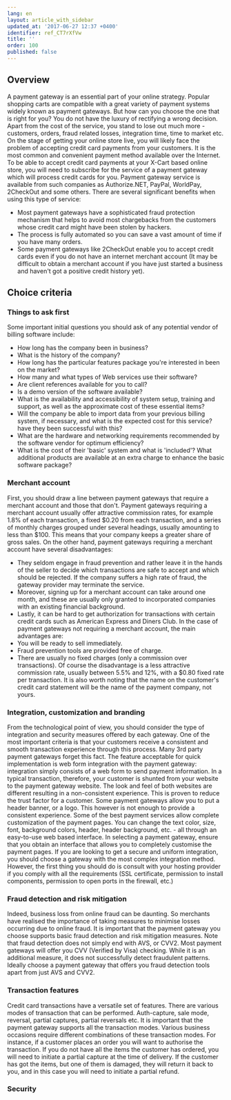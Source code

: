 ```yaml
---
lang: en
layout: article_with_sidebar
updated_at: '2017-06-27 12:37 +0400'
identifier: ref_CT7rXfVw
title: ''
order: 100
published: false
---
```

## Overview
A payment gateway is an essential part of your online strategy. Popular shopping carts are compatible with a great variety of payment systems widely known as payment gateways. But how can you choose the one that is right for you? You do not have the luxury of rectifying a wrong decision. Apart from the cost of the service, you stand to lose out much more - customers, orders, fraud related losses, integration time, time to market etc.
On the stage of getting your online store live, you will likely face the problem of accepting credit card payments from your customers. It is the most common and convenient payment method available over the Internet. To be able to accept credit card payments at your X-Cart based online store, you will need to subscribe for the service of a payment gateway which will process credit cards for you. Payment gateway service is available from such companies as Authorize.NET, PayPal, WorldPay, 2CheckOut and some others.
There are several significant benefits when using this type of service:
*   Most payment gateways have a sophisticated fraud protection mechanism that helps to avoid most chargebacks from the customers whose credit card might have been stolen by hackers.
*   The process is fully automated so you can save a vast amount of time if you have many orders.
*   Some payment gateways like 2CheckOut enable you to accept credit cards even if you do not have an internet merchant account (It may be difficult to obtain a merchant account if you have just started a business and haven't got a positive credit history yet).

## Choice criteria

### Things to ask first
Some important initial questions you should ask of any potential vendor of billing software include:
*   How long has the company been in business?
*   What is the history of the company?
*   How long has the particular features package you're interested in been on the market?
*   How many and what types of Web services use their software?
*   Are client references available for you to call?
*   Is a demo version of the software available?
*   What is the availability and accessibility of system setup, training and support, as well as the approximate cost of these essential items?
*   Will the company be able to import data from your previous billing system, if necessary, and what is the expected cost for this service? have they been successful with this?
*   What are the hardware and networking requirements recommended by the software vendor for optimum efficiency?
*   What is the cost of their 'basic' system and what is 'included'? What additional products are available at an extra charge to enhance the basic software package?

### Merchant account
First, you should draw a line between payment gateways that require a merchant account and those that don't.
Payment gateways requiring a merchant account usually offer attractive commission rates, for example 1.8% of each transaction, a fixed $0.20 from each transaction, and a series of monthly charges grouped under several headings, usually amounting to less than $100. This means that your company keeps a greater share of gross sales.
On the other hand, payment gateways requiring a merchant account have several disadvantages:
*   They seldom engage in fraud prevention and rather leave it in the hands of the seller to decide which transactions are safe to accept and which should be rejected. If the company suffers a high rate of fraud, the gateway provider may terminate the service.
*   Moreover, signing up for a merchant account can take around one month, and these are usually only granted to incorporated companies with an existing financial background.
*   Lastly, it can be hard to get authorization for transactions with certain credit cards such as American Express and Diners Club.
In the case of payment gateways not requiring a merchant account, the main advantages are:
*   You will be ready to sell immediately.
*   Fraud prevention tools are provided free of charge.
*   There are usually no fixed charges (only a commission over transactions).
Of course the disadvantage is a less attractive commission rate, usually between 5.5% and 12%, with a $0.80 fixed rate per transaction. It is also worth noting that the name on the customer's credit card statement will be the name of the payment company, not yours.

### Integration, customization and branding
From the technological point of view, you should consider the type of integration and security measures offered by each gateway. One of the most important criteria is that your customers receive a consistent and smooth transaction experience through this process. Many 3rd party payment gateways forget this fact.
The feature acceptable for quick implementation is web form integration with the payment gateway: integration simply consists of a web form to send payment information. In a typical transaction, therefore, your сustomer is shunted from your website to the payment gateway website. The look and feel of both websites are different resulting in a non-consistent experience. This is proven to reduce the trust factor for a customer. Some payment gateways allow you to put a header banner, or a logo. This however is not enough to provide a consistent experience. Some of the best payment services allow complete customization of the payment pages. You can change the text color, size, font, background colors, header, header background, etc. - all through an easy-to-use web based interface. In selecting a payment gateway, ensure that you obtain an interface that allows you to completely customise the payment pages.
If you are looking to get a secure and uniform integration, you should choose a gateway with the most complex integration method. However, the first thing you should do is consult with your hosting provider if you comply with all the requirements (SSL certificate, permission to install components, permission to open ports in the firewall, etc.)

### Fraud detection and risk mitigation
Indeed, business loss from online fraud can be daunting. So merchants have realised the importance of taking measures to minimise losses occurring due to online fraud. It is important that the payment gateway you choose supports basic fraud detection and risk mitigation measures. Note that fraud detection does not simply end with AVS, or CVV2. Most payment gateways will offer you CVV (Verified by Visa) checking. While it is an additional measure, it does not successfully detect fraudulent patterns. Ideally choose a payment gateway that offers you fraud detection tools apart from just AVS and CVV2.

### Transaction features
Credit card transactions have a versatile set of features. There are various modes of transaction that can be performed. Auth-capture, sale mode, reversal, partial captures, partial reversals etc. It is important that the payment gateway supports all the transaction modes. Various business occasions require different combinations of these transaction modes.
For instance, if a customer places an order you will want to authorise the transaction. If you do not have all the items the customer has ordered, you will need to initiate a partial capture at the time of delivery. If the customer has got the items, but one of them is damaged, they will return it back to you, and in this case you will need to initiate a partial refund.

### Security
